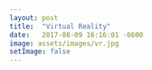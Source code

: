 ```yaml
---
layout: post
title:  "Virtual Reality"
date:   2017-08-09 16:16:01 -0600
image: assets/images/vr.jpg
setImage: false
---
```

